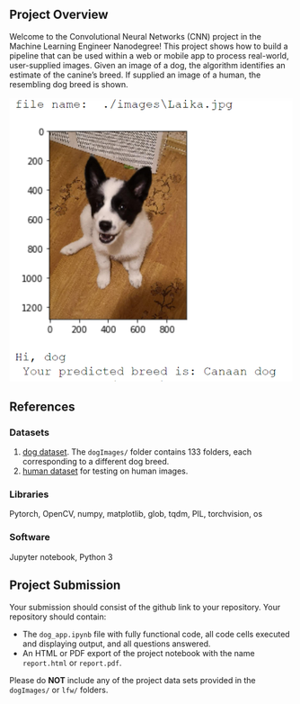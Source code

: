 [//]: # (Image References)

[image1]: ./images/out.png "Sample Output"
[image2]: ./images/vgg16_model.png "VGG-16 Model Layers"
[image3]: ./images/vgg16_model_draw.png "VGG16 Model Figure"


## Project Overview

Welcome to the Convolutional Neural Networks (CNN) project in the Machine Learning Engineer Nanodegree!
This project shows how to build a pipeline that can be used within a web or mobile app to process real-world, user-supplied images.  Given an image of a dog, the algorithm identifies an estimate of the canine’s breed.  If supplied an image of a human, the resembling dog breed is shown.  

![Sample Output][image1]

## References

### Datasets
1. [dog dataset](https://s3-us-west-1.amazonaws.com/udacity-aind/dog-project/dogImages.zip).  The `dogImages/` folder contains 133 folders, each corresponding to a different dog breed.
2. [human dataset](http://vis-www.cs.umass.edu/lfw/lfw.tgz) for testing on human images. 

### Libraries
Pytorch, OpenCV, numpy, matplotlib, glob, tqdm, PIL, torchvision, os

### Software
Jupyter notebook, Python 3

## Project Submission

Your submission should consist of the github link to your repository.  Your repository should contain:
- The `dog_app.ipynb` file with fully functional code, all code cells executed and displaying output, and all questions answered.
- An HTML or PDF export of the project notebook with the name `report.html` or `report.pdf`.

Please do __NOT__ include any of the project data sets provided in the `dogImages/` or `lfw/` folders.
